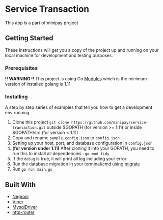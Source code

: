 # Service Transaction

This app is a part of minipay project

## Getting Started

These instructions will get you a copy of the project up and running on your local machine for development and testing purposes.

### Prerequisites

**!! WARNING !!** This project is using Go [Modules](https://blog.golang.org/using-go-modules) which is the minimum version of installed golang is 1.11. 

### Installing

A step by step series of examples that tell you how to get a development env running
1. Clone this project `git clone https://github.com/minipay/service-transaction.git` outside $GOPATH (for version >= 1.11) or inside $GOPATH/src (for version < 1.11)
2. Copy and rename `sample.config.json` to `config.json` 
3. Setting up your host, port, and database configuration in `config.json`
4. **(for version under 1.11)** After cloning it into your GOPATH, you need to run this to install all dependencies :
`go mod tidy`
5. If the `debug` is true, it will print all log including your error
6. Run the database migration in your terminal/cmd using [migrate](https://github.com/golang-migrate/migrate)
7. Run `go run main.go`

## Built With

* [Negroni](https://github.com/urfave/negroni)
* [Viper](https://github.com/spf13/viper)
* [MysqlDriver](https://github.com/go-sql-driver/mysql)
* [http-router](https://github.com/julienschmidt/httprouter)